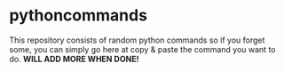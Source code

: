 # pythoncommands
This repository consists of random python commands so if you forget some, you can simply go here at copy & paste the command you want to do.
**WILL ADD MORE WHEN DONE!**
